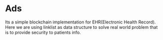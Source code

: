 # Ads
Its a simple blockchain implementation for EHR(Electronic Health Record). 
Here we are using linklist as data structure to solve real world problem that is to provide security to patients info.
